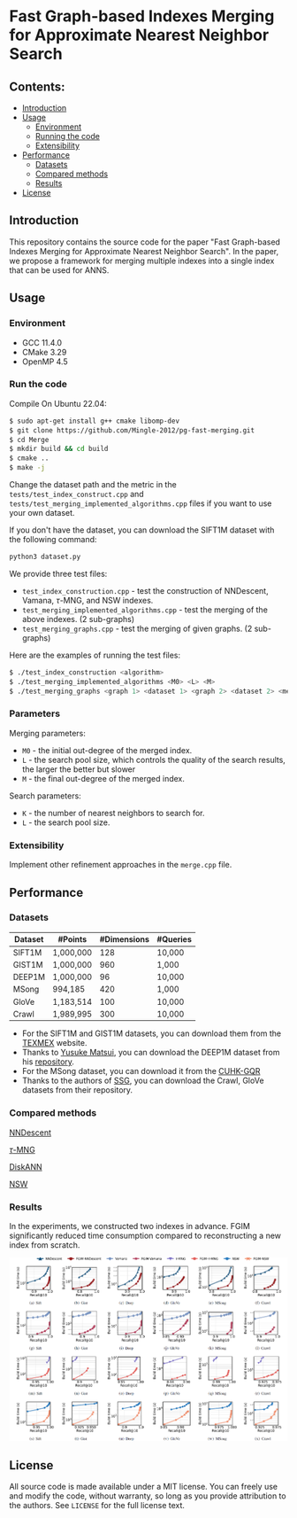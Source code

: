 # Fast Graph-based Indexes Merging for Approximate Nearest Neighbor Search

## Contents:

- [Introduction](#introduction)
- [Usage](#usage)
  - [Environment](#environment)
  - [Running the code](#run-the-code)
  - [Extensibility](#extensibility)
- [Performance](#performance)
  - [Datasets](#datasets)
  - [Compared methods](#compared-methods)
  - [Results](#results)
- [License](#license)

## Introduction

This repository contains the source code for the paper "Fast Graph-based Indexes Merging for Approximate Nearest Neighbor Search". In the paper, we propose a framework for merging multiple indexes into a single index that can be used for ANNS.

## Usage

### Environment

- GCC 11.4.0
- CMake 3.29
- OpenMP 4.5

### Run the code

Compile On Ubuntu 22.04:

```bash
$ sudo apt-get install g++ cmake libomp-dev
$ git clone https://github.com/Mingle-2012/pg-fast-merging.git
$ cd Merge
$ mkdir build && cd build
$ cmake ..
$ make -j
```

Change the dataset path and the metric in the `tests/test_index_construct.cpp` and `tests/test_merging_implemented_algorithms.cpp` files if you want to use your own dataset.

If you don't have the dataset, you can download the SIFT1M dataset with the following command:

```bash
python3 dataset.py
```

We provide three test files:

- `test_index_construction.cpp` - test the construction of NNDescent, Vamana, $\tau$-MNG, and NSW indexes.
- `test_merging_implemented_algorithms.cpp` - test the merging of the above indexes. (2 sub-graphs)
- `test_merging_graphs.cpp` - test the merging of given graphs. (2 sub-graphs)

Here are the examples of running the test files:

```bash
$ ./test_index_construction <algorithm>
$ ./test_merging_implemented_algorithms <M0> <L> <M>
$ ./test_merging_graphs <graph 1> <dataset 1> <graph 2> <dataset 2> <metric> <output>
```

### Parameters

Merging parameters:

- `M0` - the initial out-degree of the merged index.
- `L` - the search pool size, which controls the quality of the search results, the larger the better but slower
- `M` - the final out-degree of the merged index.

Search parameters:

- `K` - the number of nearest neighbors to search for.
- `L` - the search pool size.

### Extensibility

Implement other refinement approaches in the `merge.cpp` file.

## Performance

### Datasets

| Dataset | #Points   | #Dimensions | #Queries |
|---------|-----------|-------------|----------|
| SIFT1M  | 1,000,000 | 128         | 10,000   |
| GIST1M  | 1,000,000 | 960         | 1,000    |
| DEEP1M  | 1,000,000 | 96          | 10,000   |
| MSong   | 994,185   | 420         | 1,000    |
| GloVe   | 1,183,514 | 100         | 10,000   |
| Crawl   | 1,989,995 | 300         | 10,000   |

- For the SIFT1M and GIST1M datasets, you can download them from the [TEXMEX](http://corpus-texmex.irisa.fr/) website.
- Thanks to [Yusuke Matsui](https://github.com/matsui528), you can download the DEEP1M dataset from his [repository](https://github.com/matsui528/deep1b_gt).
- For the MSong dataset, you can download it from the [CUHK-GQR](https://www.cse.cuhk.edu.hk/systems/hash/gqr/datasets.html)
- Thanks to the authors of [SSG](https://github.com/ZJULearning/SSG), you can download the Crawl, GloVe datasets from their repository.

### Compared methods

[NNDescent](https://dl.acm.org/doi/abs/10.1145/1963405.1963487)

[$\tau$-MNG](https://dl.acm.org/doi/abs/10.1145/3588908)

[DiskANN](https://github.com/microsoft/DiskANN)

[NSW](https://github.com/nmslib/nmslib)

### Results

In the experiments, we constructed two indexes in advance. FGIM significantly reduced time consumption compared to reconstructing a new index from scratch.

![img.png](image/results.png)

## License

All source code is made available under a MIT license. You can freely
use and modify the code, without warranty, so long as you provide attribution
to the authors. See `LICENSE` for the full license text.

